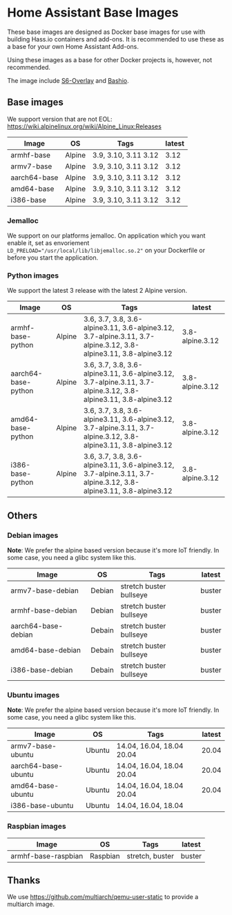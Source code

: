 # Home Assistant Base Images

These base images are designed as Docker base images for use with building Hass.io containers and add-ons.
It is recommended to use these as a base for your own Home Assistant Add-ons. 

Using these images as a base for other Docker projects is, however, not recommended.

The image include [S6-Overlay](https://github.com/just-containers/s6-overlay) and [Bashio](https://github.com/hassio-addons/bashio).

## Base images

We support version that are not EOL: https://wiki.alpinelinux.org/wiki/Alpine_Linux:Releases

| Image | OS | Tags | latest |
|-------|----|------|--------|
| armhf-base | Alpine | 3.9, 3.10, 3.11 3.12 | 3.12 |
| armv7-base | Alpine | 3.9, 3.10, 3.11 3.12 | 3.12 |
| aarch64-base | Alpine | 3.9, 3.10, 3.11 3.12 | 3.12 |
| amd64-base | Alpine | 3.9, 3.10, 3.11 3.12 | 3.12 |
| i386-base | Alpine | 3.9, 3.10, 3.11 3.12 | 3.12 |

### Jemalloc

We support on our platforms jemalloc. On application which you want enable it, set as envoriement `LD_PRELOAD="/usr/local/lib/libjemalloc.so.2"` on your Dockerfile or before you start the application.

### Python images

We support the latest 3 release with the latest 2 Alpine version.

| Image | OS | Tags | latest |
|-------|----|------|--------|
| armhf-base-python | Alpine | 3.6, 3.7, 3.8, 3.6-alpine3.11, 3.6-alpine3.12, 3.7-alpine.3.11, 3.7-alpine.3.12, 3.8-alpine3.11, 3.8-alpine3.12 | 3.8-alpine.3.12 |
| aarch64-base-python | Alpine | 3.6, 3.7, 3.8, 3.6-alpine3.11, 3.6-alpine3.12, 3.7-alpine.3.11, 3.7-alpine.3.12, 3.8-alpine3.11, 3.8-alpine3.12 | 3.8-alpine.3.12 |
| amd64-base-python | Alpine | 3.6, 3.7, 3.8, 3.6-alpine3.11, 3.6-alpine3.12, 3.7-alpine.3.11, 3.7-alpine.3.12, 3.8-alpine3.11, 3.8-alpine3.12 | 3.8-alpine.3.12 |
| i386-base-python | Alpine | 3.6, 3.7, 3.8, 3.6-alpine3.11, 3.6-alpine3.12, 3.7-alpine.3.11, 3.7-alpine.3.12, 3.8-alpine3.11, 3.8-alpine3.12 | 3.8-alpine.3.12 |

## Others

### Debian images

**Note**: We prefer the alpine based version because it's more IoT friendly. In some case, you need a glibc system like this.

| Image | OS | Tags | latest |
|-------|----|------|--------|
| armv7-base-debian | Debian | stretch buster bullseye | buster |
| armhf-base-debian | Debian | stretch buster bullseye | buster |
| aarch64-base-debian | Debain | stretch buster bullseye | buster |
| amd64-base-debian | Debain | stretch buster bullseye | buster |
| i386-base-debian | Debain | stretch buster bullseye | buster |

### Ubuntu images

**Note**: We prefer the alpine based version because it's more IoT friendly. In some case, you need a glibc system like this.

| Image | OS | Tags | latest |
|-------|----|------|--------|
| armv7-base-ubuntu | Ubuntu | 14.04, 16.04, 18.04 20.04 | 20.04 |
| aarch64-base-ubuntu | Ubuntu | 14.04, 16.04, 18.04 20.04 | 20.04 |
| amd64-base-ubuntu | Ubuntu | 14.04, 16.04, 18.04 20.04 | 20.04 |
| i386-base-ubuntu | Ubuntu | 14.04, 16.04, 18.04 | |

### Raspbian images

| Image | OS | Tags | latest |
|-------|----|------|--------|
| armhf-base-raspbian | Raspbian | stretch, buster | buster |

## Thanks

We use https://github.com/multiarch/qemu-user-static to provide a multiarch image. 
